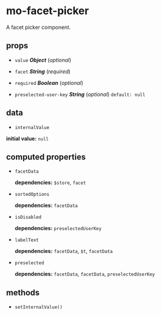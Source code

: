 # mo-facet-picker 

A facet picker component. 

## props 

- `value` ***Object*** (*optional*) 

- `facet` ***String*** (*required*) 

- `required` ***Boolean*** (*optional*) 

- `preselected-user-key` ***String*** (*optional*) `default: null` 

## data 

- `internalValue` 

**initial value:** `null` 

## computed properties 

- `facetData` 

   **dependencies:** `$store`, `facet` 

- `sortedOptions` 

   **dependencies:** `facetData` 

- `isDisabled` 

   **dependencies:** `preselectedUserKey` 

- `labelText` 

   **dependencies:** `facetData`, `$t`, `facetData` 

- `preselected` 

   **dependencies:** `facetData`, `facetData`, `preselectedUserKey` 


## methods 

- `setInternalValue()` 

